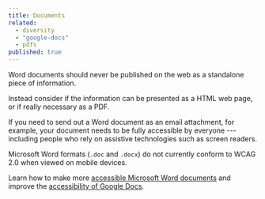 ```yaml
---
title: Documents
related:
  - diversity
  - "google-docs"
  - pdfs
published: true
---
```


Word documents should never be published on the web as a standalone piece of information.

Instead consider if the information can be presented as a HTML web page, or if really necessary as a PDF.

If you need to send out a Word document as an email attachment, for example, your document needs to be fully accessible by everyone --- including people who rely on assistive technologies such as screen readers.

Microsoft Word formats (`.doc` and `.docx`) do not currently conform to WCAG 2.0 when viewed on mobile devices.

Learn how to make more [accessible Microsoft Word documents](https://support.office.com/en-us/article/Creating-accessible-Word-documents-d9bf3683-87ac-47ea-b91a-78dcacb3c66d?CTT=3&CorrelationId=b3c40249-a7fa-4300-9c12-5d0f79242a78&ui=en-US&rs=en-US&ad=US) and improve the [accessibility of Google Docs](https://support.google.com/docs/answer/6199477?hl=en).
